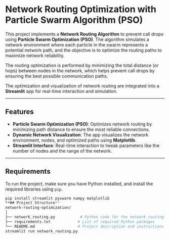# Network Routing Optimization with Particle Swarm Algorithm (PSO)

This project implements a **Network Routing Algorithm** to prevent call drops using **Particle Swarm Optimization (PSO)**. The algorithm simulates a network environment where each particle in the swarm represents a potential network path, and the objective is to optimize the routing paths to maximize network reliability.

The routing optimization is performed by minimizing the total distance (or hops) between nodes in the network, which helps prevent call drops by ensuring the best possible communication paths.

The optimization and visualization of network routing are integrated into a **Streamlit** app for real-time interaction and simulation.

---

## Features

- **Particle Swarm Optimization (PSO)**: Optimizes network routing by minimizing path distance to ensure the most reliable connections.
- **Dynamic Network Visualization**: The app visualizes the network environment, nodes, and optimized paths using **Matplotlib**.
- **Streamlit Interface**: Real-time interaction to tweak parameters like the number of nodes and the range of the network.

---

## Requirements

To run the project, make sure you have Python installed, and install the required libraries using `pip`.

```bash
pip install streamlit pyswarm numpy matplotlib
**## Project Structure**
network-routing-optimization/
│
├── network_routing.py           # Python code for the network routing algorithm with PSO
├── requirements.txt            # List of required Python packages
└── README.md                   # Project description and instructions
streamlit run network_routing.py

